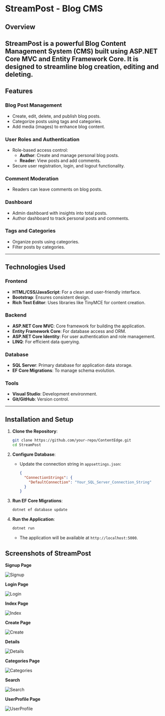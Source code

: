 # StreamPost - Blog CMS

## Overview
StreamPost is a powerful Blog Content Management System (CMS) built using **ASP.NET Core MVC** and **Entity Framework Core**. It is designed to streamline blog creation, editing and deleting.
---

## Features

### Blog Post Management
- Create, edit, delete, and publish blog posts.
- Categorize posts using tags and categories.
- Add media (images) to enhance blog content.

### User Roles and Authentication
- Role-based access control:
  - **Author**: Create and manage personal blog posts.
  - **Reader**: View posts and add comments.
- Secure user registration, login, and logout functionality.

### Comment Moderation
- Readers can leave comments on blog posts.

### Dashboard
- Admin dashboard with insights into total posts.
- Author dashboard to track personal posts and comments.

### Tags and Categories
- Organize posts using categories.
- Filter posts by categories.

---

## Technologies Used

### Frontend
- **HTML/CSS/JavaScript**: For a clean and user-friendly interface.
- **Bootstrap**: Ensures consistent design.
- **Rich Text Editor**: Uses libraries like TinyMCE for content creation.

### Backend
- **ASP.NET Core MVC**: Core framework for building the application.
- **Entity Framework Core**: For database access and ORM.
- **ASP.NET Core Identity**: For user authentication and role management.
- **LINQ**: For efficient data querying.

### Database
- **SQL Server**: Primary database for application data storage.
- **EF Core Migrations**: To manage schema evolution.

### Tools
- **Visual Studio**: Development environment.
- **Git/GitHub**: Version control.

---

## Installation and Setup

1. **Clone the Repository**:
   ```bash
   git clone https://github.com/your-repo/ContentEdge.git
   cd StreamPost
   ```

2. **Configure Database**:
   - Update the connection string in `appsettings.json`:
     ```json
     {
       "ConnectionStrings": {
         "DefaultConnection": "Your_SQL_Server_Connection_String"
       }
     }
     ```

3. **Run EF Core Migrations**:
   ```bash
   dotnet ef database update
   ```

4. **Run the Application**:
   ```bash
   dotnet run
   ```
   - The application will be available at `http://localhost:5000`.

## Screenshots of StreamPost

**Signup Page**

![Signup](./Screenshots/Signup.png "Signup")

**Login Page**

![Login](./Screenshots/Login.png "Login")

**Index Page**

![Index](./Screenshots/Index.png "Index")

**Create Page**

![Create](./Screenshots/Create.png "Create")

**Details**

![Details](./Screenshots/Details.png "Details")

**Categories Page**

![Categories](./Screenshots/Categories.png "Categories")

**Search**

![Search](./Screenshots/Search.png "Search")

**UserProfile Page**

![UserProfile](./Screenshots/UserProfile.png "UserProfile")

